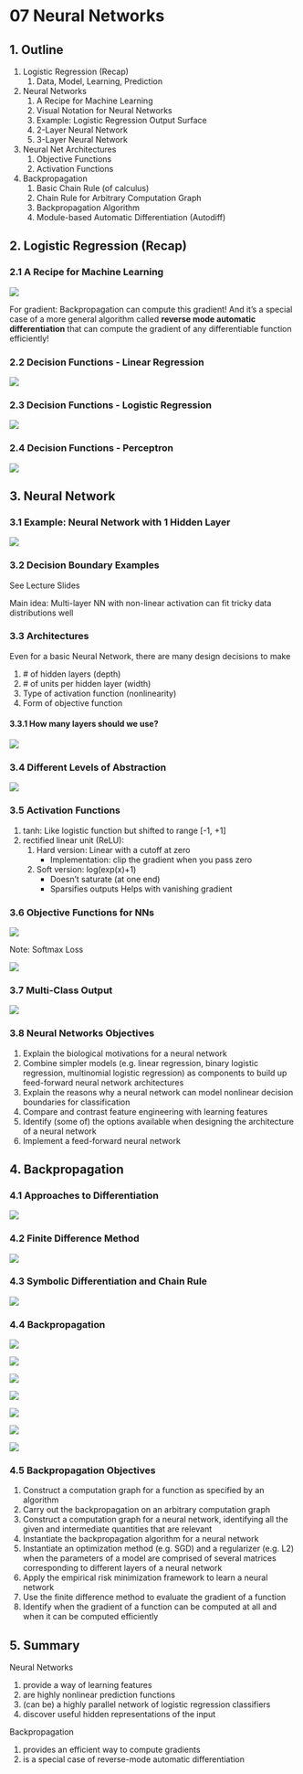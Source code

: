 # 07 Neural Networks

## 1. Outline

1. Logistic Regression \(Recap\)
   1. Data, Model, Learning, Prediction
2. Neural Networks
   1. A Recipe for Machine Learning
   2. Visual Notation for Neural Networks
   3. Example: Logistic Regression Output Surface
   4. 2-Layer Neural Network
   5. 3-Layer Neural Network
3. Neural Net Architectures
   1. Objective Functions
   2. Activation Functions
4. Backpropagation
   1. Basic Chain Rule \(of calculus\)
   2. Chain Rule for Arbitrary Computation Graph
   3. Backpropagation Algorithm
   4. Module-based Automatic Differentiation \(Autodiff\)

## 2. Logistic Regression \(Recap\)

### 2.1 A Recipe for Machine Learning

![](../../.gitbook/assets/image%20%28447%29.png)

For gradient: Backpropagation can compute this gradient! And it’s a special case of a more general algorithm called **reverse mode automatic differentiation** that can compute the gradient of any differentiable function efficiently!

### 2.2 Decision Functions - Linear Regression

![](../../.gitbook/assets/image%20%28744%29.png)

### 2.3 Decision Functions - Logistic Regression

![](../../.gitbook/assets/image%20%28370%29.png)

### 2.4 Decision Functions - Perceptron

![](../../.gitbook/assets/image%20%28534%29.png)

## 3. Neural Network

### 3.1 Example: Neural Network with 1 Hidden Layer

![](../../.gitbook/assets/image%20%28142%29.png)

### 3.2 Decision Boundary Examples

See Lecture Slides

Main idea: Multi-layer NN with non-linear activation can fit tricky data distributions well

### 3.3 Architectures

Even for a basic Neural Network, there are many design decisions to make

1. \# of hidden layers \(depth\)
2. \# of units per hidden layer \(width\)
3. Type of activation function \(nonlinearity\)
4. Form of objective function

#### 3.3.1 How many layers should we use?

![](../../.gitbook/assets/image%20%2894%29.png)

### 3.4 Different Levels of Abstraction

![](../../.gitbook/assets/image%20%28754%29.png)

### 3.5 Activation Functions

1. tanh: Like logistic function but shifted to range \[-1, +1\]
2. rectified linear unit \(ReLU\):
   1. Hard version: Linear with a cutoff at zero
      * Implementation: clip the gradient when you pass zero
   2. Soft version: log\(exp\(x\)+1\)
      * Doesn’t saturate \(at one end\)
      * Sparsifies outputs Helps with vanishing gradient

### 3.6 Objective Functions for NNs

![](../../.gitbook/assets/image%20%28551%29.png)

Note: Softmax Loss

![](../../.gitbook/assets/image%20%28380%29.png)

### 3.7 Multi-Class Output

![](../../.gitbook/assets/image%20%28265%29.png)

### 3.8 Neural Networks Objectives

1. Explain the biological motivations for a neural network
2. Combine simpler models \(e.g. linear regression, binary logistic regression, multinomial logistic regression\) as components to build up feed-forward neural network architectures
3. Explain the reasons why a neural network can model nonlinear decision boundaries for classification
4. Compare and contrast feature engineering with learning features
5. Identify \(some of\) the options available when designing the architecture of a neural network
6. Implement a feed-forward neural network

## 4. Backpropagation

### 4.1 Approaches to Differentiation

![](../../.gitbook/assets/image%20%28840%29.png)

### 4.2 Finite Difference Method

![](../../.gitbook/assets/image%20%28245%29.png)

### 4.3 Symbolic Differentiation and Chain Rule

![](../../.gitbook/assets/image%20%2841%29.png)

### 4.4 Backpropagation

![](../../.gitbook/assets/image%20%2856%29.png)

![](../../.gitbook/assets/image%20%28397%29.png)

![](../../.gitbook/assets/image%20%283%29.png)

![](../../.gitbook/assets/image%20%28489%29.png)

![](../../.gitbook/assets/image%20%28488%29.png)

![](../../.gitbook/assets/image%20%2813%29.png)

![](../../.gitbook/assets/image%20%2898%29.png)

### 4.5 Backpropagation Objectives

1. Construct a computation graph for a function as specified by an algorithm
2. Carry out the backpropagation on an arbitrary computation graph
3. Construct a computation graph for a neural network, identifying all the given and intermediate quantities that are relevant
4. Instantiate the backpropagation algorithm for a neural network
5. Instantiate an optimization method \(e.g. SGD\) and a regularizer \(e.g. L2\) when the parameters of a model are comprised of several matrices corresponding to different layers of a neural network
6. Apply the empirical risk minimization framework to learn a neural network
7. Use the finite difference method to evaluate the gradient of a function
8. Identify when the gradient of a function can be computed at all and when it can be computed efficiently

## 5. Summary

Neural Networks

1. provide a way of learning features
2. are highly nonlinear prediction functions
3. \(can be\) a highly parallel network of logistic regression classifiers
4. discover useful hidden representations of the input

Backpropagation

1. provides an efficient way to compute gradients
2. is a special case of reverse-mode automatic differentiation

